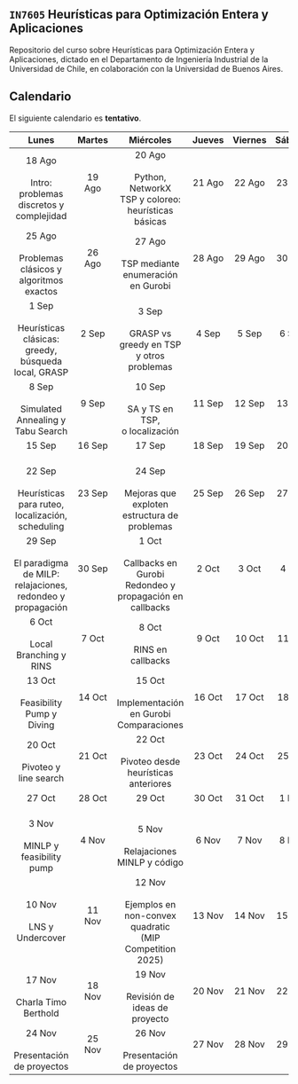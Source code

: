 `IN7605` Heurísticas para Optimización Entera y Aplicaciones 
--- 

Repositorio del curso sobre Heurísticas para Optimización Entera y Aplicaciones, dictado en el Departamento de Ingeniería Industrial de la Universidad de Chile, en colaboración con la Universidad de Buenos Aires. 

## Calendario 

El siguiente calendario es **tentativo**.

| Lunes | Martes | Miércoles | Jueves | Viernes | Sábado | Domingo |
|:-----:|:------:|:---------:|:------:|:-------:|:------:|:-------:|
| 18 Ago<br><br>Intro: problemas discretos y complejidad | 19 Ago<br><br> | 20 Ago<br><br>Python, NetworkX<br>TSP y coloreo: heurísticas básicas | 21 Ago<br><br> | 22 Ago<br><br> | 23 Ago<br><br> | 24 Ago<br><br> |
| 25 Ago<br><br>Problemas clásicos y algoritmos exactos | 26 Ago<br><br> | 27 Ago<br><br>TSP mediante enumeración<br>en Gurobi | 28 Ago<br><br> | 29 Ago<br><br> | 30 Ago<br><br> | 31 Ago<br><br> |
| 1 Sep<br><br>Heurísticas clásicas: greedy, búsqueda local, GRASP | 2 Sep<br><br> | 3 Sep<br><br>GRASP vs greedy en TSP<br>y otros problemas | 4 Sep<br><br> | 5 Sep<br><br> | 6 Sep<br><br> | 7 Sep<br><br> |
| 8 Sep<br><br>Simulated Annealing y Tabu Search | 9 Sep<br><br> | 10 Sep<br><br>SA y TS en TSP,<br>o localización | 11 Sep<br><br> | 12 Sep<br><br> | 13 Sep<br><br> | 14 Sep<br><br> |
| 15 Sep<br><br> | 16 Sep<br><br> | 17 Sep<br><br> | 18 Sep<br><br> | 19 Sep<br><br> | 20 Sep<br><br> | 21 Sep<br><br> |
| 22 Sep<br><br>Heurísticas para ruteo,<br>localización, scheduling | 23 Sep<br><br> | 24 Sep<br><br>Mejoras que exploten<br>estructura de problemas | 25 Sep<br><br> | 26 Sep<br><br> | 27 Sep<br><br> | 28 Sep<br><br> |
| 29 Sep<br><br>El paradigma de MILP:<br>relajaciones, redondeo y propagación | 30 Sep<br><br> | 1 Oct<br><br>Callbacks en Gurobi<br>Redondeo y propagación en callbacks | 2 Oct<br><br> | 3 Oct<br><br> | 4 Oct<br><br> | 5 Oct<br><br> |
| 6 Oct<br><br>Local Branching y RINS | 7 Oct<br><br> | 8 Oct<br><br>RINS en callbacks | 9 Oct<br><br> | 10 Oct<br><br> | 11 Oct<br><br> | 12 Oct<br><br> |
| 13 Oct<br><br>Feasibility Pump y Diving | 14 Oct<br><br> | 15 Oct<br><br>Implementación en Gurobi<br>Comparaciones | 16 Oct<br><br> | 17 Oct<br><br> | 18 Oct<br><br> | 19 Oct<br><br> |
| 20 Oct<br><br>Pivoteo y line search | 21 Oct<br><br> | 22 Oct<br><br>Pivoteo desde heurísticas anteriores | 23 Oct<br><br> | 24 Oct<br><br> | 25 Oct<br><br> | 26 Oct<br><br> |
| 27 Oct<br><br> | 28 Oct<br><br> | 29 Oct<br><br> | 30 Oct<br><br> | 31 Oct<br><br> | 1 Nov<br><br> | 2 Nov<br><br> |
| 3 Nov<br><br>MINLP y feasibility pump | 4 Nov<br><br> | 5 Nov<br><br>Relajaciones MINLP y código | 6 Nov<br><br> | 7 Nov<br><br> | 8 Nov<br><br> | 9 Nov<br><br> |
| 10 Nov<br><br>LNS y Undercover | 11 Nov<br><br> | 12 Nov<br><br>Ejemplos en non-convex quadratic<br>(MIP Competition 2025) | 13 Nov<br><br> | 14 Nov<br><br> | 15 Nov<br><br> | 16 Nov<br><br> |
| 17 Nov<br><br>Charla Timo Berthold | 18 Nov<br><br> | 19 Nov<br><br>Revisión de ideas de proyecto | 20 Nov<br><br> | 21 Nov<br><br> | 22 Nov<br><br> | 23 Nov<br><br> |
| 24 Nov<br><br>Presentación de proyectos | 25 Nov<br><br> | 26 Nov<br><br>Presentación de proyectos | 27 Nov<br><br> | 28 Nov<br><br> | 29 Nov<br><br> | 30 Nov<br><br> |

